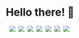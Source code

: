 <div align="center">
  <h1 align="center">Hello there! 👋 </h1>
  <img src="https://img.shields.io/badge/C-A8B9CC?style=flat-square&logo=C&logoColor=white"/></a>&nbsp;
  <img src="https://img.shields.io/badge/C%2B%2B-00599C?style=flat-square&logo=C%2B%2B&logoColor=white"/></a>&nbsp;
  <img src="https://img.shields.io/badge/Python-%233776AB?style=flat-square&logo=Python&logoColor=white"/></a>&nbsp;
  <img src="https://img.shields.io/badge/Dart-%230175C2?style=flat-square&logo=Dart&logoColor=white"/></a>&nbsp;
  <img src="https://img.shields.io/badge/Flutter-%2302569B?style=flat-square&logo=Flutter&logoColor=white"/></a>&nbsp;
  <img src="https://img.shields.io/badge/LaTeX-%23008080?style=flat-square&logo=LaTeX&logoColor=white"/></a>&nbsp;
  <img src="https://img.shields.io/badge/MATLAB-orange.svg?style=flat-square"/></a>&nbsp;
</div>
